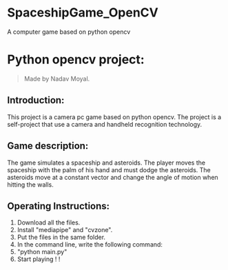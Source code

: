 # SpaceshipGame_OpenCV
A computer game based on python opencv
# Python opencv project:
>Made by Nadav Moyal.  

## Introduction:
This project is a camera pc game based on python opencv.
The project is a self-project that use a camera and handheld recognition technology.

## Game description:
The game simulates a spaceship and asteroids.
The player moves the spaceship with the palm of his hand and must dodge the asteroids.
The asteroids move at a constant vector and change the angle of motion when hitting the walls.

## Operating Instructions:
1. Download all the files.
2. Install "mediapipe" and "cvzone". 
3. Put the files in the same folder.
4. In the command line, write the following command:
5. "python main.py"
6. Start playing  ! !


